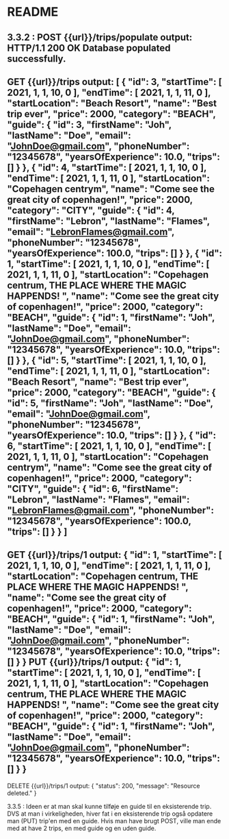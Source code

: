 # README

3.3.2 :
POST {{url}}/trips/populate
output:
HTTP/1.1 200 OK
Database populated successfully.
----------------------------------------------------------------------
GET {{url}}/trips
output:
[
{
"id": 3,
"startTime": [
2021,
1,
1,
10,
0
],
"endTime": [
2021,
1,
1,
11,
0
],
"startLocation": "Beach Resort",
"name": "Best trip ever",
"price": 2000,
"category": "BEACH",
"guide": {
"id": 3,
"firstName": "Joh",
"lastName": "Doe",
"email": "JohnDoe@gmail.com",
"phoneNumber": "12345678",
"yearsOfExperience": 10.0,
"trips": []
}
},
{
"id": 4,
"startTime": [
2021,
1,
1,
10,
0
],
"endTime": [
2021,
1,
1,
11,
0
],
"startLocation": "Copehagen centrym",
"name": "Come see the great city of copenhagen!",
"price": 2000,
"category": "CITY",
"guide": {
"id": 4,
"firstName": "Lebron",
"lastName": "Flames",
"email": "LebronFlames@gmail.com",
"phoneNumber": "12345678",
"yearsOfExperience": 100.0,
"trips": []
}
},
{
"id": 1,
"startTime": [
2021,
1,
1,
10,
0
],
"endTime": [
2021,
1,
1,
11,
0
],
"startLocation": "Copehagen centrum, THE PLACE WHERE THE MAGIC HAPPENDS! ",
"name": "Come see the great city of copenhagen!",
"price": 2000,
"category": "BEACH",
"guide": {
"id": 1,
"firstName": "Joh",
"lastName": "Doe",
"email": "JohnDoe@gmail.com",
"phoneNumber": "12345678",
"yearsOfExperience": 10.0,
"trips": []
}
},
{
"id": 5,
"startTime": [
2021,
1,
1,
10,
0
],
"endTime": [
2021,
1,
1,
11,
0
],
"startLocation": "Beach Resort",
"name": "Best trip ever",
"price": 2000,
"category": "BEACH",
"guide": {
"id": 5,
"firstName": "Joh",
"lastName": "Doe",
"email": "JohnDoe@gmail.com",
"phoneNumber": "12345678",
"yearsOfExperience": 10.0,
"trips": []
}
},
{
"id": 6,
"startTime": [
2021,
1,
1,
10,
0
],
"endTime": [
2021,
1,
1,
11,
0
],
"startLocation": "Copehagen centrym",
"name": "Come see the great city of copenhagen!",
"price": 2000,
"category": "CITY",
"guide": {
"id": 6,
"firstName": "Lebron",
"lastName": "Flames",
"email": "LebronFlames@gmail.com",
"phoneNumber": "12345678",
"yearsOfExperience": 100.0,
"trips": []
}
}
]
---------------------------------------------------------------------------------------------------------------------------------------------------
GET {{url}}/trips/1
output:
{
"id": 1,
"startTime": [
2021,
1,
1,
10,
0
],
"endTime": [
2021,
1,
1,
11,
0
],
"startLocation": "Copehagen centrum, THE PLACE WHERE THE MAGIC HAPPENDS! ",
"name": "Come see the great city of copenhagen!",
"price": 2000,
"category": "BEACH",
"guide": {
"id": 1,
"firstName": "Joh",
"lastName": "Doe",
"email": "JohnDoe@gmail.com",
"phoneNumber": "12345678",
"yearsOfExperience": 10.0,
"trips": []
}
}
PUT {{url}}/trips/1
output:
{
"id": 1,
"startTime": [
2021,
1,
1,
10,
0
],
"endTime": [
2021,
1,
1,
11,
0
],
"startLocation": "Copehagen centrum, THE PLACE WHERE THE MAGIC HAPPENDS! ",
"name": "Come see the great city of copenhagen!",
"price": 2000,
"category": "BEACH",
"guide": {
"id": 1,
"firstName": "Joh",
"lastName": "Doe",
"email": "JohnDoe@gmail.com",
"phoneNumber": "12345678",
"yearsOfExperience": 10.0,
"trips": []
}
}
---------------------------------------------------------------------------------------------------------------------------------------------------
DELETE {{url}}/trips/1
output:
{
"status": 200,
"message": "Resource deleted."
}

3.3.5 : 
Ideen er at man skal kunne tilføje en guide til en eksisterende trip. DVS at man i virkeligheden, hiver fat i en eksisterende trip også opdatere man (PUT) trip'en med en guide.
Hvis man have brugt POST, ville man ende med at have 2 trips, en med guide og en uden guide. 